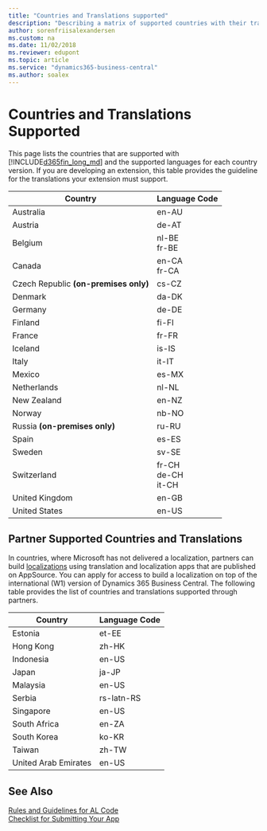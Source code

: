 ```yaml
---
title: "Countries and Translations supported"
description: "Describing a matrix of supported countries with their translations."
author: sorenfriisalexandersen
ms.custom: na
ms.date: 11/02/2018
ms.reviewer: edupont
ms.topic: article
ms.service: "dynamics365-business-central"
ms.author: soalex
---
```


# Countries and Translations Supported

This page lists the countries that are supported with [!INCLUDE[d365fin_long_md](../includes/d365fin_long_md.md)] and the supported languages for each country version. If you are developing an extension, this table provides the guideline for the translations your extension must support.

|Country|Language Code|
|-------|-------------|
|Australia|en-AU|
|Austria|de-AT|
|Belgium|nl-BE<br>fr-BE|
|Canada|en-CA <br>fr-CA|
|Czech Republic **(on-premises only)**|cs-CZ|
|Denmark|da-DK|
|Germany|de-DE|
|Finland|fi-FI|
|France|fr-FR|
|Iceland|is-IS|
|Italy|it-IT|
|Mexico|es-MX|
|Netherlands|nl-NL|
|New Zealand|en-NZ|
|Norway|nb-NO|
|Russia **(on-premises only)**|ru-RU|
|Spain|es-ES|
|Sweden|sv-SE|
|Switzerland|fr-CH<br>de-CH <br>it-CH|
|United Kingdom|en-GB|
|United States|en-US|

## Partner Supported Countries and Translations

In countries, where Microsoft has not delivered a localization, partners can build [localizations](/dynamics365/business-central/dev-itpro/developer/readiness/readiness-develop-localization) using translation and localization apps that are published on AppSource. You can apply for access to build a localization on top of the international (W1) version of Dynamics 365 Business Central. The following table provides the list of countries and translations supported through partners.

|Country|Language Code|
|-------|-------------|
|Estonia|et-EE|
|Hong Kong|zh-HK|
|Indonesia|en-US|
|Japan|ja-JP|
|Malaysia|en-US|
|Serbia|rs-latn-RS|
|Singapore|en-US|
|South Africa|en-ZA|
|South Korea|ko-KR|
|Taiwan|zh-TW|
|United Arab Emirates|en-US|

## See Also

[Rules and Guidelines for AL Code](apptest-overview.md)  
[Checklist for Submitting Your App](../developer/devenv-checklist-submission.md)  
